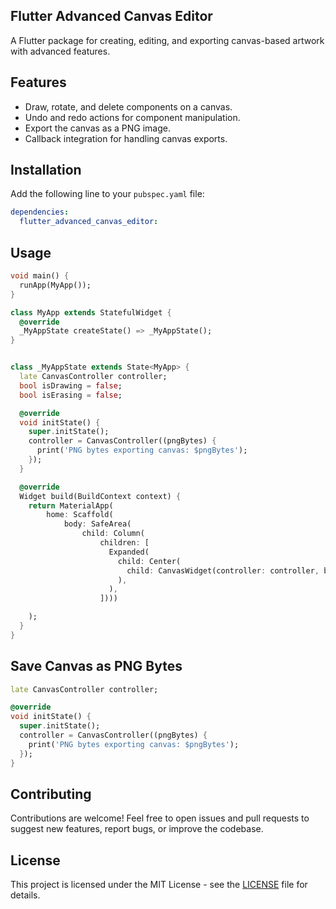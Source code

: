 ## Flutter Advanced Canvas Editor

A Flutter package for creating, editing, and exporting canvas-based artwork with advanced features.

## Features

* Draw, rotate, and delete components on a canvas.
* Undo and redo actions for component manipulation.
* Export the canvas as a PNG image.
* Callback integration for handling canvas exports.

## Installation

Add the following line to your `pubspec.yaml` file:
```yaml
dependencies:
  flutter_advanced_canvas_editor:
```

## Usage

```dart
void main() {
  runApp(MyApp());
}

class MyApp extends StatefulWidget {
  @override
  _MyAppState createState() => _MyAppState();
}


class _MyAppState extends State<MyApp> {
  late CanvasController controller;
  bool isDrawing = false;
  bool isErasing = false;

  @override
  void initState() {
    super.initState();
    controller = CanvasController((pngBytes) {
      print('PNG bytes exporting canvas: $pngBytes');
    });
  }

  @override
  Widget build(BuildContext context) {
    return MaterialApp(
        home: Scaffold(
            body: SafeArea(
                child: Column(
                    children: [
                      Expanded(
                        child: Center(
                          child: CanvasWidget(controller: controller, backgroundImage: 'assets/images/background.png',),
                        ),
                      ),
                    ])))

    );
  }
}
```

## Save Canvas as PNG Bytes

```dart
late CanvasController controller;

@override
void initState() {
  super.initState();
  controller = CanvasController((pngBytes) {
    print('PNG bytes exporting canvas: $pngBytes');
  });
}
```

## Contributing

Contributions are welcome! Feel free to open issues and pull requests to suggest new features, report bugs, or improve the codebase.

## License
This project is licensed under the MIT License - see the [LICENSE](https://github.com/Dojibery/flutter-advanced-canvas-editor/blob/master/LICENSE)
file for details.